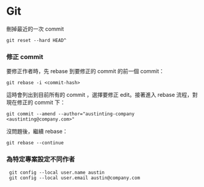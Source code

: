 # Git

刪掉最近的一次 commit

```
git reset --hard HEAD^
```

### 修正 commit

要修正作者時，先 rebase 到要修正的 commit 的前一個 commit：

```
git rebase -i <commit-hash>
```

這時會列出到目前所有的 commit ，選擇要修正 edit。接著進入 rebase 流程，對現在修正的 commit 下：

```
git commit --amend --author="austinting-company <austinting@company.com>"
```

沒問題後，繼續 rebase：

```
git rebase --continue
```

### 為特定專案設定不同作者

```
 git config --local user.name austin
 git config --local user.email austin@company.com
 ```
